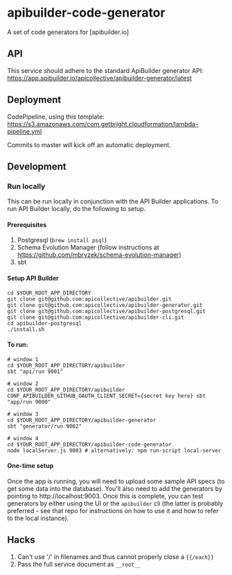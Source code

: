 # apibuilder-code-generator
A set of code generators for [apibuilder.io]


## API
This service should adhere to the standard ApiBuilder generator API:
https://app.apibuilder.io/apicollective/apibuilder-generator/latest


## Deployment
CodePipeline, using this template: https://s3.amazonaws.com/com.getbright.cloudformation/lambda-pipeline.yml

Commits to master will kick off an automatic deployment.


## Development

### Run locally
This can be run locally in conjunction with the API Builder applications. To run API Builder
locally, do the following to setup.

#### Prerequisites
1. Postgresql (`brew install psql`)
2. Schema Evolution Manager (follow instructions at https://github.com/mbryzek/schema-evolution-manager)
3. sbt

#### Setup API Builder
```
cd $YOUR_ROOT_APP_DIRECTORY
git clone git@github.com:apicollective/apibuilder.git
git clone git@github.com:apicollective/apibuilder-generator.git
git clone git@github.com:apicollective/apibuilder-postgresql.git
git clone git@github.com:apicollective/apibuilder-cli.git
cd apibuilder-postgresql
./install.sh
```

#### To run:
```
# window 1
cd $YOUR_ROOT_APP_DIRECTORY/apibuilder
sbt "api/run 9001"

# window 2
cd $YOUR_ROOT_APP_DIRECTORY/apibuilder
CONF_APIBUILDER_GITHUB_OAUTH_CLIENT_SECRET={secret key here} sbt "app/run 9000"

# window 3
cd $YOUR_ROOT_APP_DIRECTORY/apibuilder-generator
sbt "generator/run 9002"

# window 4
cd $YOUR_ROOT_APP_DIRECTORY/apibuilder-code-generator
node localServer.js 9003 # alternatively: npm run-script local-server
```

#### One-time setup
Once the app is running, you will need to upload some sample API specs (to get some data into the database).
You'll also need to add the generators by pointing to http://localhost:9003. Once this is complete, you can
test generators by either using the UI or the `apibuilder` cli (the latter is probably preferred - see that
repo for instructions on how to use it and how to refer to the local instance).


## Hacks
1. Can't use '/' in filenames and thus cannot properly close a `{{/each}}`
2. Pass the full service document as `__root__`